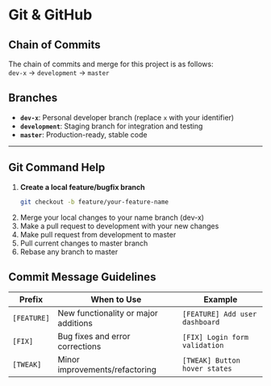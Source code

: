 # Git & GitHub

## Chain of Commits
The chain of commits and merge for this project is as follows:  
`dev-x` → `development` → `master`

## Branches
- **`dev-x`**: Personal developer branch (replace `x` with your identifier)
- **`development`**: Staging branch for integration and testing
- **`master`**: Production-ready, stable code

---

## Git Command Help

1. **Create a local feature/bugfix branch**
   ```bash
   git checkout -b feature/your-feature-name
   ```
2. Merge your local changes to your name branch (dev-x)
3. Make a pull request to development with your new changes
4. Make pull request from development to master
5. Pull current changes to master branch
6. Rebase any branch to master


## Commit Message Guidelines
| Prefix       | When to Use                          | Example                          |
|--------------|--------------------------------------|----------------------------------|
| `[FEATURE]`  | New functionality or major additions | `[FEATURE] Add user dashboard`   |
| `[FIX]`      | Bug fixes and error corrections      | `[FIX] Login form validation`    |
| `[TWEAK]`    | Minor improvements/refactoring       | `[TWEAK] Button hover states`    |
